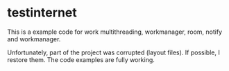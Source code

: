 # testinternet

This is a example code for work multithreading, workmanager, room, notify and workmanager.

Unfortunately, part of the project was corrupted (layout files). If possible, I restore them. The code examples are fully working.
